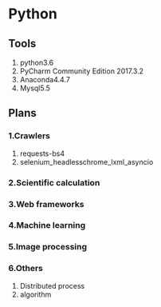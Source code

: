 # Python

## Tools
1) python3.6
2) PyCharm Community Edition 2017.3.2
3) Anaconda4.4.7
4) Mysql5.5

## Plans 
### 1.Crawlers
1) requests-bs4
2) selenium_headlesschrome_lxml_asyncio

### 2.Scientific calculation

### 3.Web frameworks

### 4.Machine learning

### 5.Image processing

### 6.Others
1) Distributed process
2) algorithm
